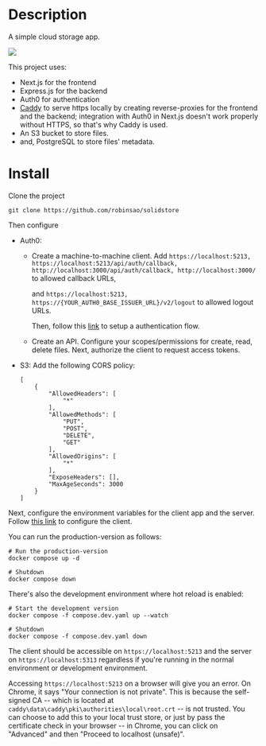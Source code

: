 # Description

A simple cloud storage app.

![](https://media3.giphy.com/media/v1.Y2lkPTc5MGI3NjExbDNrOGQzdzhvMmk0bjIzeWp3YmphN280NnV6ZHc1dTcwN2s3bnNsOCZlcD12MV9pbnRlcm5hbF9naWZfYnlfaWQmY3Q9Zw/7UHwWI5BikT2HNvzGz/giphy.gif)

This project uses:

- Next.js for the frontend
- Express.js for the backend
- Auth0 for authentication
- [Caddy](https://caddyserver.com/) to serve https locally by creating reverse-proxies for the frontend and the backend; integration with Auth0 in Next.js doesn't work properly without HTTPS, so that's why Caddy is used.
- An S3 bucket to store files.
- and, PostgreSQL to store files' metadata.

# Install
Clone the project

```
git clone https://github.com/robinsao/solidstore
```

Then configure

- Auth0:

  - Create a machine-to-machine client. Add `https://localhost:5213, https://localhost:5213/api/auth/callback, http://localhost:3000/api/auth/callback, http://localhost:3000/` to allowed callback URLs,

    and `https://localhost:5213, https://{YOUR_AUTH0_BASE_ISSUER_URL}/v2/logout` to allowed logout URLs.

    Then, follow this [link](https://auth0.com/docs/get-started/authentication-and-authorization-flow/resource-owner-password-flow/call-your-api-using-resource-owner-password-flow) to setup a authentication flow.

  - Create an API. Configure your scopes/permissions for create, read, delete files. Next, authorize the client to request access tokens.

- S3: Add the following CORS policy:

  ```
  [
      {
          "AllowedHeaders": [
              "*"
          ],
          "AllowedMethods": [
              "PUT",
              "POST",
              "DELETE",
              "GET"
          ],
          "AllowedOrigins": [
              "*"
          ],
          "ExposeHeaders": [],
          "MaxAgeSeconds": 3000
      }
  ]
  ```

Next, configure the environment variables for the client app and the server. Follow [this link](https://auth0.com/docs/quickstart/webapp/nextjs/01-login) to configure the client.

You can run the production-version as follows:

```
# Run the production-version
docker compose up -d

# Shutdown
docker compose down
```

There's also the development environment where hot reload is enabled:

```
# Start the development version
docker compose -f compose.dev.yaml up --watch

# Shutdown
docker compose -f compose.dev.yaml down
```

The client should be accessible on `https://localhost:5213` and the server on `https://localhost:5313` regardless if you're running in the normal environment or development environment.

Accessing `https://localhost:5213` on a browser will give you an error. On Chrome, it says "Your connection is not private". This is because the self-signed CA -- which is located at `caddy\data\caddy\pki\authorities\local\root.crt` -- is not trusted. You can choose to add this to your local trust store, or just by pass the certificate check in your browser -- in Chrome, you can click on "Advanced" and then "Proceed to localhost (unsafe)".
